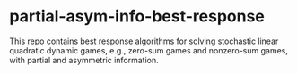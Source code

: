 # partial-asym-info-best-response
This repo contains best response algorithms for solving stochastic linear quadratic dynamic games, e.g., zero-sum games and nonzero-sum games, with partial and asymmetric information.
